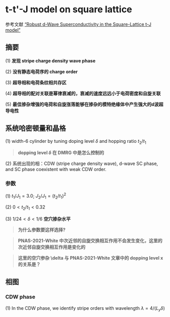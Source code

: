 # t-t'-J model on square lattice

参考文献 [“Robust d-Wave Superconductivity in the Square-Lattice t-J model”](https://journals.aps.org/prl/abstract/10.1103/PhysRevLett.127.097003)

## 摘要

(1) **发现 stripe charge density wave phase**

(2) **没有静态电荷序的 charge order**

(3) **超导相和电荷条纹相共存区**

(4) **超导相的配对关联是幂律衰减的，衰减的速度远远小于电荷密度和自旋关联**

(5) **最佳掺杂增强的电荷和自旋涨落能够在掺杂的模特绝缘体中产生强大的d波超导电性**

## 系统哈密顿量和晶格

(1) width-6 cylinder by tuning doping level $\delta$ and hopping ratio $t_2/t_1$

> **dopping level $\delta$ 在 DMRG 中是怎么控制的**

(2) 系统出现的相：CDW (stripe charge density wave), d-wave SC phase, and SC phase coexistent with weak CDW order.

### 参数

(1) $t_1 / J_1 = 3.0$; $J_2 / J_1 = (t_2/t_1)^2$

(2) $0 < t_2/t_1 < 0.32$

(3) $1/24 < \delta < 1/6$ **空穴掺杂水平**

> **为什么参数要这样选择?**

> **PNAS-2021-White 中次近邻的自旋交换相互作用不会发生变化，这里的次近邻自旋交换相互作用是变化的**

> **这里的空穴参杂 \delta 与 PNAS-2021-White 文章中的 dopping level x 的关系是？**

## 相图

### CDW phase

(1) In the CDW phase, we identify stripe orders with wavelength $\lambda= 4 / (L_y\delta)$ 